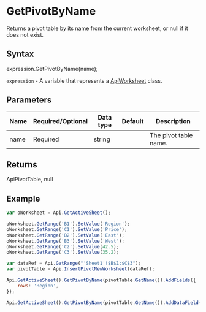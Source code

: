 # GetPivotByName

Returns a pivot table by its name from the current worksheet, or null if it does not exist.

## Syntax

expression.GetPivotByName(name);

`expression` - A variable that represents a [ApiWorksheet](../ApiWorksheet.md) class.

## Parameters

| **Name** | **Required/Optional** | **Data type** | **Default** | **Description** |
| ------------- | ------------- | ------------- | ------------- | ------------- |
| name | Required | string |  | The pivot table name. |

## Returns

ApiPivotTable, null

## Example



```javascript
var oWorksheet = Api.GetActiveSheet();

oWorksheet.GetRange('B1').SetValue('Region');
oWorksheet.GetRange('C1').SetValue('Price');
oWorksheet.GetRange('B2').SetValue('East');
oWorksheet.GetRange('B3').SetValue('West');
oWorksheet.GetRange('C2').SetValue(42.5);
oWorksheet.GetRange('C3').SetValue(35.2);

var dataRef = Api.GetRange("'Sheet1'!$B$1:$C$3");
var pivotTable = Api.InsertPivotNewWorksheet(dataRef);

Api.GetActiveSheet().GetPivotByName(pivotTable.GetName()).AddFields({
    rows: 'Region',
});

Api.GetActiveSheet().GetPivotByName(pivotTable.GetName()).AddDataField('Price');
```
